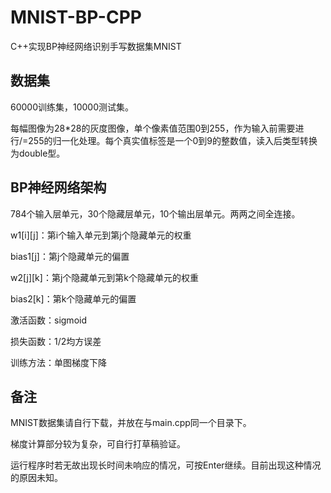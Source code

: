 # MNIST-BP-CPP
C++实现BP神经网络识别手写数据集MNIST

## 数据集
60000训练集，10000测试集。

每幅图像为28*28的灰度图像，单个像素值范围0到255，作为输入前需要进行/=255的归一化处理。每个真实值标签是一个0到9的整数值，读入后类型转换为double型。


## BP神经网络架构
784个输入层单元，30个隐藏层单元，10个输出层单元。两两之间全连接。

w1[i][j]：第i个输入单元到第j个隐藏单元的权重

bias1[j]：第j个隐藏单元的偏置

w2[j][k]：第j个隐藏单元到第k个隐藏单元的权重

bias2[k]：第k个隐藏单元的偏置

激活函数：sigmoid

损失函数：1/2均方误差

训练方法：单图梯度下降


## 备注
MNIST数据集请自行下载，并放在与main.cpp同一个目录下。

梯度计算部分较为复杂，可自行打草稿验证。

运行程序时若无故出现长时间未响应的情况，可按Enter继续。目前出现这种情况的原因未知。
